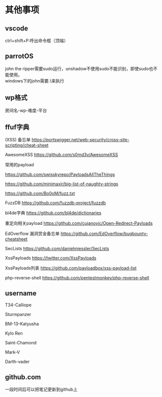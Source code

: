 # 其他事项

## vscode
ctrl+shift+P:呼出命令框（顶端）

## parrotOS

john the ripper需要sudo运行，unshadow不使用sudo不能识别，即使sudo也不能使用。  
windows下的john需要.\来执行

## wp格式
房间名-wp-难度-平台

## ffuf字典

(XSS) 备忘单
https://portswigger.net/web-security/cross-site-scripting/cheat-sheet

AwesomeXSS
https://github.com/s0md3v/AwesomeXSS

常用的payload

https://github.com/swisskyrepo/PayloadsAllTheThings

https://github.com/minimaxir/big-list-of-naughty-strings

https://github.com/Bo0oM/fuzz.txt

FuzzDB
https://github.com/fuzzdb-project/fuzzdb

bl4de字典
https://github.com/bl4de/dictionaries

重定向相关payload
https://github.com/cujanovic/Open-Redirect-Payloads

EdOverflow 漏洞赏金备忘单
https://github.com/EdOverflow/bugbounty-cheatsheet

SecLists
https://github.com/danielmiessler/SecLists

XssPayloads
https://twitter.com/XssPayloads

XssPayloads列表
https://github.com/payloadbox/xss-payload-list

php-reverse-shell
https://github.com/pentestmonkey/php-reverse-shell

## username

T34-Calliope

Sturmpanzer

BM-13-Katyusha

Kylo Ren

Saint-Chamond

Mark-V

Darth-vader

## github.com

一段时间后可以把笔记更新到github上

